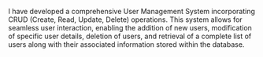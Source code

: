 I have developed a comprehensive User Management System incorporating CRUD (Create, Read, Update, Delete) operations. This system allows for seamless user interaction, enabling the addition of new users, modification of specific user details, deletion of users, and retrieval of a complete list of users along with their associated information stored within the database.
